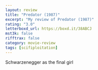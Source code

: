 ```yaml
---
layout: review
title: "Predator (1987)"
excerpt: "My review of Predator (1987)"
rating: "3.0"
letterboxd_url: https://boxd.it/38ABCJ
mst3k: false
rifftrax: false
category: movie-review
tags: [scifiploitation]
---
```


Schwarzenegger as the final girl
